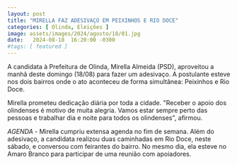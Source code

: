```yaml
---
layout: post
title: "MIRELLA FAZ ADESIVAÇO EM PEIXINHOS E RIO DOCE"
categories: [ Olinda, Eleições ]
image: assets/images/2024/agosto/18/01.jpg
date:   2024-08-18  16:20:00 -0300
#tags: [ featured ]
---
```

A candidata à Prefeitura de Olinda, Mirella Almeida (PSD), aproveitou a manhã deste domingo (18/08) para fazer um adesivaço. A postulante esteve nos dois bairros onde o ato aconteceu de forma simultânea: Peixinhos e Rio Doce. 

Mirella prometeu dedicação diária por toda a cidade. "Receber o apoio dos olindenses é motivo de muita alegria. Vamos estar sempre perto das pessoas e trabalhar dia e noite para todos os olindenses", afirmou. 

*AGENDA* - Mirella cumpriu extensa agenda no fim de semana. Além do adesivaço, a candidata realizou duas caminhadas em Rio Doce, neste sábado, e conversou com feirantes do bairro. No mesmo dia, ela esteve no Amaro Branco para participar de uma reunião com apoiadores.